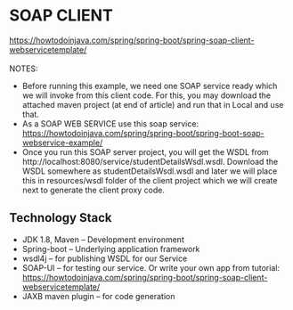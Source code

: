 # SOAP CLIENT
https://howtodoinjava.com/spring/spring-boot/spring-soap-client-webservicetemplate/
<br/>
<br/>
NOTES:
- Before running this example, we need one SOAP service ready which we will invoke from this client code. For this, you may download the attached maven project (at end of article) and run that in Local and use that.
- As a SOAP WEB SERVICE use this soap service: https://howtodoinjava.com/spring/spring-boot/spring-boot-soap-webservice-example/
- Once you run this SOAP server project, you will get the WSDL from http://localhost:8080/service/studentDetailsWsdl.wsdl. Download the WSDL somewhere as studentDetailsWsdl.wsdl and later we will place this in resources/wsdl folder of the client project which we will create next to generate the client proxy code.

## Technology Stack
- JDK 1.8, Maven – Development environment
- Spring-boot – Underlying application framework
- wsdl4j – for publishing WSDL for our Service
- SOAP-UI – for testing our service. Or write your own app from tutorial: https://howtodoinjava.com/spring/spring-boot/spring-soap-client-webservicetemplate/
- JAXB maven plugin – for code generation
